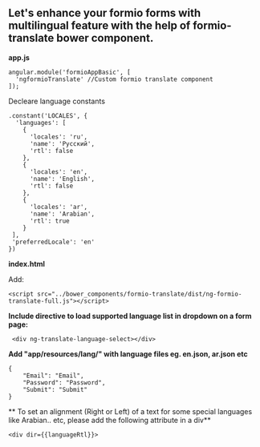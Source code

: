 Let's enhance your formio forms with multilingual feature with the help of formio-translate bower component.
--------------------------------------------------------------------------------------------------------------------
**app.js**
```
angular.module('formioAppBasic', [
  'ngformioTranslate' //Custom formio translate component
]);
```
Decleare language constants
```
.constant('LOCALES', {
  'languages': [
    {
      'locales': 'ru', 
      'name': 'Русский', 
      'rtl': false
    },
    {
      'locales': 'en', 
      'name': 'English', 
      'rtl': false
    },
    {
      'locales': 'ar', 
      'name': 'Arabian', 
      'rtl': true
    }
 ],
 'preferredLocale': 'en'
})
```

**index.html**

Add:
```
<script src="../bower_components/formio-translate/dist/ng-formio-translate-full.js"></script>
```

**Include directive to load supported language list in dropdown on a form page:**
```
 <div ng-translate-language-select></div>
```

**Add "app/resources/lang/" with language files eg. en.json, ar.json etc**
```
{
    "Email": "Email",
    "Password": "Password",
    "Submit": "Submit"
}
```

** To set an alignment (Right or Left) of a text for some special languages like Arabian.. etc, please add the following attribute in a div**

```
<div dir={{languageRtl}}>
```